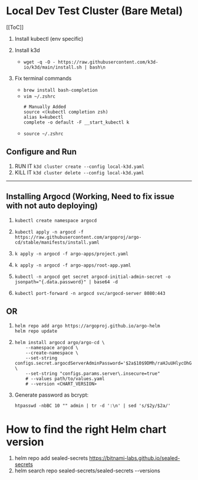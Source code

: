 # Local Dev Test Cluster (Bare Metal)

[[ToC]]

1. Install kubectl (env specific)

1. Install k3d
    - `wget -q -O - https://raw.githubusercontent.com/k3d-io/k3d/main/install.sh | bash\n`

1. Fix terminal commands
    - `brew install bash-completion`
    - `vim ~/.zshrc`
        ```
        # Manually Added
        source <(kubectl completion zsh)
        alias k=kubectl
        complete -o default -F __start_kubectl k
        ```
    - `source ~/.zshrc`

## Configure and Run
1. RUN IT `k3d cluster create --config local-k3d.yaml`
1. KILL IT `k3d cluster delete --config local-k3d.yaml`

---

## Installing Argocd (Working, Need to fix issue with not auto deploying)
1. `kubectl create namespace argocd`

1. `kubectl apply -n argocd -f https://raw.githubusercontent.com/argoproj/argo-cd/stable/manifests/install.yaml`

1. `k apply -n argocd -f argo-apps/project.yaml` 

1. `k apply -n argocd -f argo-apps/root-app.yaml`

1. `kubectl -n argocd get secret argocd-initial-admin-secret -o jsonpath="{.data.password}" | base64 -d`

1. `kubectl port-forward -n argocd svc/argocd-server 8080:443`

## OR
1.  ```
    helm repo add argo https://argoproj.github.io/argo-helm
    helm repo update
    ```
1.  ```
    helm install argocd argo/argo-cd \
        --namespace argocd \
        --create-namespace \
        --set-string configs.secret.argocdServerAdminPassword='$2a$10$9DMh/raHJuUHlycOhGe/Ze1rB7KXMDQuDScCfWMxHE7zS7IxsaCXy' \
        --set-string "configs.params.server\.insecure=true"
        # --values path/to/values.yaml
        # --version <CHART_VERSION>
    ```
1. Generate password as bcrypt:
    ```
    htpasswd -nbBC 10 "" admin | tr -d ':\n' | sed 's/$2y/$2a/'
    ```


# How to find the right Helm chart version
1. helm repo add sealed-secrets https://bitnami-labs.github.io/sealed-secrets
1. helm search repo sealed-secrets/sealed-secrets --versions